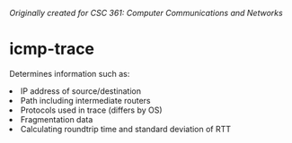 <i>Originally created for CSC 361: Computer Communications and Networks</i>

# icmp-trace
Determines information such as:
<li>IP address of source/destination</li>
<li>Path including intermediate routers</li>
<li>Protocols used in trace (differs by OS)</li>
<li>Fragmentation data</li>
<li>Calculating roundtrip time and standard deviation of RTT</li>
